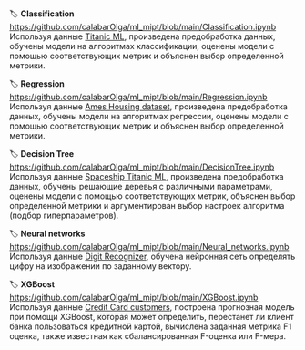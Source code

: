 🏷️ **Classification**  
https://github.com/calabarOlga/ml_mipt/blob/main/Classification.ipynb  
Используя данные [Titanic ML](https://www.kaggle.com/competitions/titanic/data), произведена предобработка данных, обучены модели на алгоритмах классификации, оценены модели с помощью соответствующих метрик и объяснен выбор определенной метрики.  

🏷️ **Regression**  
https://github.com/calabarOlga/ml_mipt/blob/main/Regression.ipynb  
Используя данные [Ames Housing dataset](https://www.kaggle.com/competitions/house-prices-advanced-regression-techniques/data), произведена предобработка данных, обучены модели на алгоритмах регрессии, оценены модели с помощью соответствующих метрик и объяснен выбор определенной метрики.  

🏷️ **Decision Tree**  
https://github.com/calabarOlga/ml_mipt/blob/main/DecisionTree.ipynb  
Используя данные [Spaceship Titanic ML](https://www.kaggle.com/competitions/spaceship-titanic/data), произведена предобработка данных, обучены решающие деревья с различными параметрами, оценены модели с помощью соответствующих метрик, объяснен выбор определенной метрики и аргументирован выбор настроек алгоритма (подбор гиперпараметров).  

🏷️ **Neural networks**  
https://github.com/calabarOlga/ml_mipt/blob/main/Neural_networks.ipynb  
Используя данные [Digit Recognizer](https://www.kaggle.com/competitions/digit-recognizer/data), обучена нейронная сеть определять цифру на изображении по заданному вектору.  

🏷️ **XGBoost**  
https://github.com/calabarOlga/ml_mipt/blob/main/XGBoost.ipynb  
Используя данные [Credit Card customers](https://www.kaggle.com/datasets/sakshigoyal7/credit-card-customers), построена прогнозная модель при помощи XGBoost, которая может определить, перестанет ли клиент банка пользоваться кредитной картой, вычислена заданная метрика F1 оценка, также известная как сбалансированная F-оценка или F-мера.  
